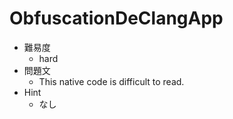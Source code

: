 # ObfuscationDeClangApp
- 難易度
  - hard 
- 問題文
  - This native code is difficult to read.
- Hint
  - なし
